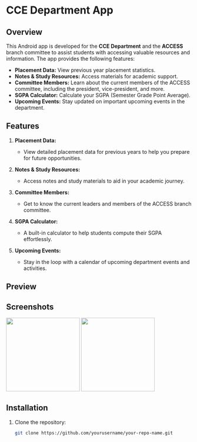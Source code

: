 # CCE Department App

## Overview

This Android app is developed for the **CCE Department** and the **ACCESS** branch committee to assist students with accessing valuable resources and information. The app provides the following features:
- **Placement Data:** View previous year placement statistics.
- **Notes & Study Resources:** Access materials for academic support.
- **Committee Members:** Learn about the current members of the ACCESS committee, including the president, vice-president, and more.
- **SGPA Calculator:** Calculate your SGPA (Semester Grade Point Average).
- **Upcoming Events:** Stay updated on important upcoming events in the department.

## Features

1. **Placement Data:**
   - View detailed placement data for previous years to help you prepare for future opportunities.

2. **Notes & Study Resources:**
   - Access notes and study materials to aid in your academic journey.

3. **Committee Members:**
   - Get to know the current leaders and members of the ACCESS branch committee.

4. **SGPA Calculator:**
   - A built-in calculator to help students compute their SGPA effortlessly.

5. **Upcoming Events:**
   - Stay in the loop with a calendar of upcoming department events and activities.
  
## Preview

<!--   <img src="https://github.com/dev-aniketj/Weather-App/blob/master/SS/gif1.gif" width="200"/>   -->

## Screenshots
<p float="left">
   <img src="https://github.com/YajneshKumar2004/CCE-Department-App/blob/master/app/src/main/Screenshot-1.jpg" width="200"/>
   <img src="https://github.com/YajneshKumar2004/CCE-Department-App/blob/master/app/src/main/Screenshot-2.jpg" width="200"/>
</p>


## Installation

1. Clone the repository:
   ```bash
   git clone https://github.com/yourusername/your-repo-name.git
